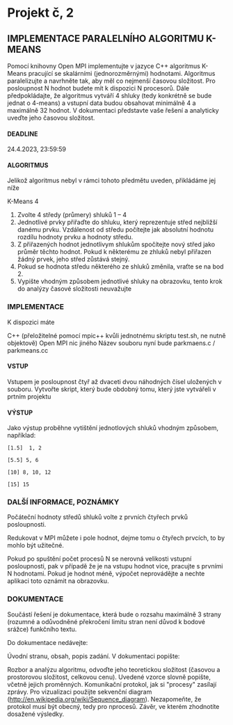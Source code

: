 # Projekt č, 2
## IMPLEMENTACE PARALELNÍHO ALGORITMU K-MEANS

Pomocí knihovny Open MPI implementujte v jazyce C++ algoritmus K-Means pracující se skalárními (jednorozměrnými) hodnotami. Algoritmus paralelizujte a navrhněte tak, aby měl co nejmenší časovou složitost. Pro posloupnost N hodnot budete mít k dispozici N procesorů. Dále předpokládajte, že algoritmus vytváří 4 shluky (tedy konkrétně se bude jednat o 4-means) a vstupní data budou obsahovat minimálně 4 a maximálně 32 hodnot. V dokumentaci představte vaše řešení a analyticky uveďte jeho časovou složitost.

#### DEADLINE

24.4.2023, 23:59:59



#### ALGORITMUS

Jelikož algoritmus nebyl v rámci tohoto předmětu uveden, přikládáme jej níže

K-Means 4

1. Zvolte 4 středy (průmery) shluků 1 – 4
2. Jednotlivé prvky přiřaďte do shluku, který reprezentuje střed nejbližší danému prvku. Vzdálenost od středu počítejte jak absolutní hodnotu rozdílu hodnoty prvku a hodnoty středu.
3. Z přiřazených hodnot jednotlivym shlukům spočítejte nový střed jako průměr těchto hodnot. Pokud k některému ze zhluků nebyl přiřazen žádný prvek, jeho střed zůstává stejný.
4. Pokud se hodnota středu některého ze shluků změnila, vraťte se na bod 2.
5. Vypište vhodným způsobem jednotlivé shluky na obrazovku, tento krok do analýzy časové složitosti neuvažujte




### IMPLEMENTACE

K dispozici máte

C++ (přeložitelné pomocí mpic++ kvůli jednotnému skriptu test.sh, ne nutně objektově)
Open MPI
nic jiného
Název souboru nyní bude parkmaens.c / parkmeans.cc

#### VSTUP

Vstupem je posloupnost čtyř až dvaceti dvou náhodných čísel uložených v souboru. Vytvořte skript, který bude obdobný tomu, který jste vytvářeli v prtním projektu

#### VÝSTUP

Jako výstup proběhne vytištění jednotlových shluků vhodným způsobem, například:

```
[1.5]  1, 2

[5.5] 5, 6

[10] 8, 10, 12

[15] 15
```


### DALŠÍ INFORMACE, POZNÁMKY

Počáteční hodnoty středů shluků volte z prvních čtyřech prvků posloupnosti.

Redukovat v MPI můžete i pole hodnot, dejme tomu o čtyřech prvcích, to by mohlo být užitečné.

Pokud po spuštění počet procesů N se nerovná velikosti vstupní posloupnosti, pak v případě že je na vstupu hodnot vice, pracujte s prvními N hodnotami. Pokud je hodnot méně, výpočet neprovádějte a nechte aplikaci toto oznámit na obrazovku.



### DOKUMENTACE

Součástí řešení je dokumentace, která bude o rozsahu maximálně 3 strany (rozumné a odůvodněné překročení limitu stran není důvod k bodové srážce) funkčního textu.

Do dokumentace nedávejte:

Úvodní stranu, obsah, popis zadání.
V dokumentaci popište:

Rozbor a analýzu algoritmu, odvoďte jeho teoretickou složitost (časovou a prostorovou složitost, celkovou cenu). Uvedené vzorce slovně popište, včetně jejich proměnných.
Komunikační protokol, jak si "procesy" zasílají zprávy. Pro vizualizaci použijte sekvenční diagram (http://en.wikipedia.org/wiki/Sequence_diagram). Nezapomeňte, že protokol musí být obecný, tedy pro nprocesů.
Závěr, ve kterém zhodnotíte dosažené výsledky.